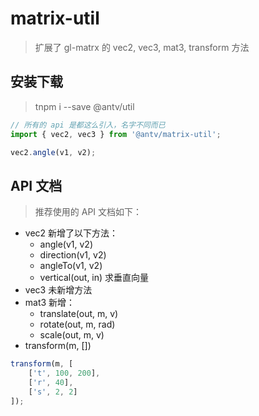 # matrix-util

> 扩展了 gl-matrx 的 vec2, vec3, mat3, transform 方法


## 安装下载

> tnpm i --save @antv/util

```js
// 所有的 api 是都这么引入，名字不同而已
import { vec2, vec3 } from '@antv/matrix-util';

vec2.angle(v1, v2);
```


## API 文档

> 推荐使用的 API 文档如下：
* vec2 新增了以下方法：
    + angle(v1, v2)
    + direction(v1, v2)
    + angleTo(v1, v2)
    + vertical(out, in) 求垂直向量
* vec3 未新增方法
* mat3 新增：
    + translate(out, m, v)
    + rotate(out, m, rad)
    + scale(out, m, v)
* transform(m, [])
```js
transform(m, [
    ['t', 100, 200],
    ['r', 40],
    ['s', 2, 2]
]);
```



